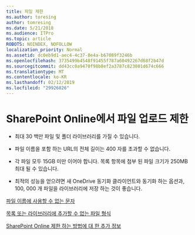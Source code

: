 ```yaml
---
title: 파일 제한
ms.author: toresing
author: tomresing
ms.date: 5/21/2018
ms.audience: ITPro
ms.topic: article
ROBOTS: NOINDEX, NOFOLLOW
localization_priority: Normal
ms.assetid: dc0eb9d1-aec4-4c37-8e4a-b67089f3246b
ms.openlocfilehash: 3735499b4548f91455f787a60492267d68f2b47d
ms.sourcegitcommit: dd43cc0a9470f98b8ef2a3787c823801d674c666
ms.translationtype: MT
ms.contentlocale: ko-KR
ms.lasthandoff: 02/12/2019
ms.locfileid: "29926826"
---
```

# <a name="file-upload-limits-in-sharepoint-online"></a>SharePoint Online에서 파일 업로드 제한

- 최대 30 백만 파일 및 폴더 라이브러리를 가질 수 있습니다.
    
- 파일 이름을 포함 하는 URL의 전체 길이는 400 자를 초과할 수 없습니다.
    
- 각 파일 모두 15GB 미만 이어야 합니다. 목록 항목에 첨부 된 파일 크기가 250MB 최대 될 수 있습니다.
    
- 최적의 성능을 얻으려면 새 OneDrive 동기화 클라이언트와 동기화 하는 옵션과, 100, 000 개 파일을 라이브러리에 저장 하는 것이 좋습니다. 
    
[파일 이름에 사용할 수 없는 문자](https://go.microsoft.com/fwlink/?linkid=866430)
  
[목록 또는 라이브러리에 추가할 수 없는 파일 형식](https://go.microsoft.com/fwlink/?linkid=273757)
  
[SharePoint Online 제한 하는 방법에 대 한 추가 정보](https://go.microsoft.com/fwlink/?linkid=271273)
  

